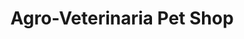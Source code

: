 ---
title: "Agro-Veterinaria Pet Shop"
url: /san-cristobal/agro-veterinaria-pet-shop/
shop: Tiere
---